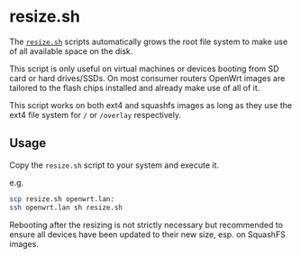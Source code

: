 # resize.sh

The [`resize.sh`](resize.sh) scripts automatically grows the root file system to make use of all available space on the disk.

This script is only useful on virtual machines or devices booting from SD card or hard drives/SSDs.
On most consumer routers OpenWrt images are tailored to the flash chips installed and already make use of all of it.

This script works on both ext4 and squashfs images as long as they use the ext4 file system for `/` or `/overlay` respectively.

## Usage

Copy the `resize.sh` script to your system and execute it.

e.g.
```sh
scp resize.sh openwrt.lan:
ssh openwrt.lan sh resize.sh
```

Rebooting after the resizing is not strictly necessary but recommended to ensure all devices have been updated to their new size, esp. on SquashFS images.
